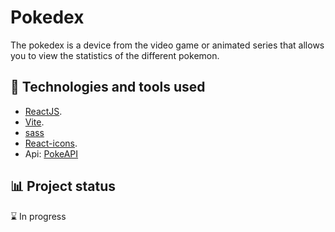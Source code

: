 # Pokedex

The pokedex is a device from the video game or animated series that allows you to view the statistics of the different pokemon.

## 🚀 Technologies and tools used

- [ReactJS](https://es.react.dev/).
- [Vite](https://vitejs.dev/).
- [sass](https://sass-lang.com/)
- [React-icons](https://www.npmjs.com/package/react-icons).
- Api: [PokeAPI](https://pokeapi.co/)

## 📊 Project status

⌛ In progress
